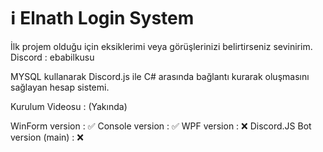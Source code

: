# ℹ️ Elnath Login System

İlk projem olduğu için eksiklerimi veya görüşlerinizi belirtirseniz sevinirim.
Discord : ebabilkusu

MYSQL kullanarak Discord.js ile C# arasında bağlantı kurarak oluşmasını sağlayan hesap sistemi.


Kurulum Videosu : (Yakında)


 WinForm version :               ✅
 Console version :               ✅
 WPF version :                   ❌
 Discord.JS Bot version (main) : ❌ 
